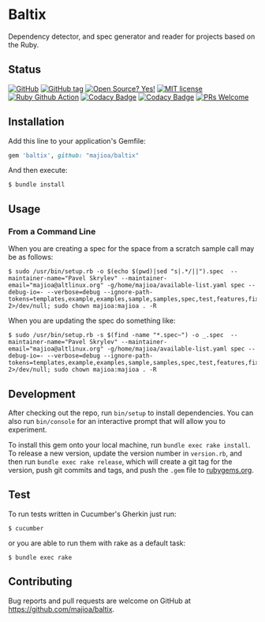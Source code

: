 # Baltix

Dependency detector, and spec generator and reader for projects based on the Ruby.

## Status

[![GitHub](http://img.shields.io/badge/github-majioa/baltix-blue.svg)](http://github.com/majioa/baltix)
[![GitHub tag](https://img.shields.io/github/tag/majioa/baltix.svg)](https://github.com/majioa/baltix/tags/)
[![Open Source? Yes!](https://badgen.net/badge/Open%20Source%20%3F/Yes%21/blue?icon=github)](https://github.com/majioa/baltix)
[![MIT license](https://img.shields.io/badge/License-MIT-blue.svg)](LICENSE)
[![Ruby Github Action](https://github.com/majioa/baltix/actions/workflows/ci.yml/badge.svg)](https://github.com/majioa/baltix/actions/workflows/ci.yml)
[![Codacy Badge](https://app.codacy.com/project/badge/Grade/4d99e63d3d7349d5adfdbc4250666ef2)](https://app.codacy.com/gh/majioa/baltix/dashboard?utm_source=gh&utm_medium=referral&utm_content=&utm_campaign=Badge_grade)
[![Codacy Badge](https://app.codacy.com/project/badge/Coverage/4d99e63d3d7349d5adfdbc4250666ef2)](https://app.codacy.com/gh/majioa/baltix/dashboard?utm_source=gh&utm_medium=referral&utm_content=&utm_campaign=Badge_coverage)
[![PRs Welcome](https://img.shields.io/badge/PRs-welcome-brightgreen.svg?style=flat-square)](https://github.com/majioa/baltix/pulls)

## Installation

Add this line to your application's Gemfile:

```ruby
gem 'baltix', github: "majioa/baltix"
```

And then execute:

    $ bundle install

## Usage

### From a Command Line

When you are creating a spec for the space from a scratch sample call may be as follows:

    $ sudo /usr/bin/setup.rb -o $(echo $(pwd)|sed "s|.*/||").spec  --maintainer-name="Pavel Skrylev" --maintainer-email="majioa@altlinux.org" -g/home/majioa/available-list.yaml spec --debug-io=- --verbose=debug --ignore-path-tokens=templates,example,examples,sample,samples,spec,test,features,fixtures,doc,docs,contrib,demo,acceptance,conformance,myapp,website,benchmarks,benchmark,gemfiles,misc,steep  2>/dev/null; sudo chown majioa:majioa . -R

When you are updating the spec do something like:

    $ sudo /usr/bin/setup.rb -s $(find -name "*.spec~") -o _.spec  --maintainer-name="Pavel Skrylev" --maintainer-email="majioa@altlinux.org" -g/home/majioa/available-list.yaml spec --debug-io=- --verbose=debug --ignore-path-tokens=templates,example,examples,sample,samples,spec,test,features,fixtures,doc,docs,contrib,demo,acceptance,conformance,myapp,website,benchmarks,benchmark,gemfiles,misc,steep  2>/dev/null; sudo chown majioa:majioa . -R


## Development

After checking out the repo, run `bin/setup` to install dependencies. You can also run `bin/console` for an interactive prompt that will allow you to experiment.

To install this gem onto your local machine, run `bundle exec rake install`. To release a new version, update the version number in `version.rb`, and then run `bundle exec rake release`, which will create a git tag for the version, push git commits and tags, and push the `.gem` file to [rubygems.org](https://rubygems.org).

## Test

To run tests written in Cucumber's Gherkin just run:

    $ cucumber

or you are able to run them with rake as a default task:

    $ bundle exec rake

## Contributing

Bug reports and pull requests are welcome on GitHub at https://github.com/majioa/baltix.

